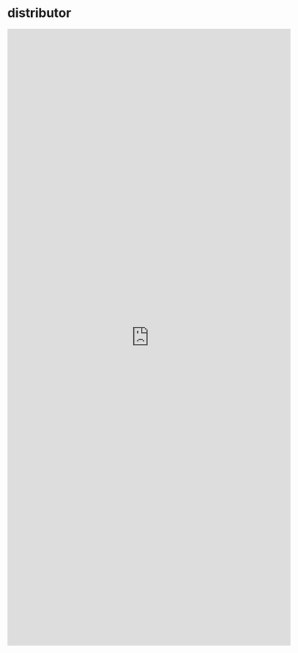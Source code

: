 # distributor
<iframe src="https://docs.google.com/forms/d/e/1FAIpQLSemFX3TxZBYGbaIzaPnwhnWYuU9C4RHT6BnIwLPfdbDksnMnQ/viewform?embedded=true" width="640" height="1395" frameborder="0" marginheight="0" marginwidth="0">Loading…</iframe>
